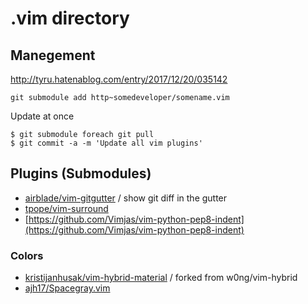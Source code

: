 # .vim directory

## Manegement
http://tyru.hatenablog.com/entry/2017/12/20/035142
```
git submodule add http~somedeveloper/somename.vim
```

Update at once
```
$ git submodule foreach git pull
$ git commit -a -m 'Update all vim plugins'
```

## Plugins (Submodules)

- [airblade/vim-gitgutter](https://github.com/airblade/vim-gitgutter)
  / show git diff in the gutter
- [tpope/vim-surround](https://github.com/tpope/vim-surround)
- [https://github.com/Vimjas/vim-python-pep8-indent](https://github.com/Vimjas/vim-python-pep8-indent)

### Colors
- [kristijanhusak/vim-hybrid-material](https://github.com/kristijanhusak/vim-hybrid-material)
  / forked from w0ng/vim-hybrid
- [ajh17/Spacegray.vim](https://github.com/ajh17/Spacegray.vim)
